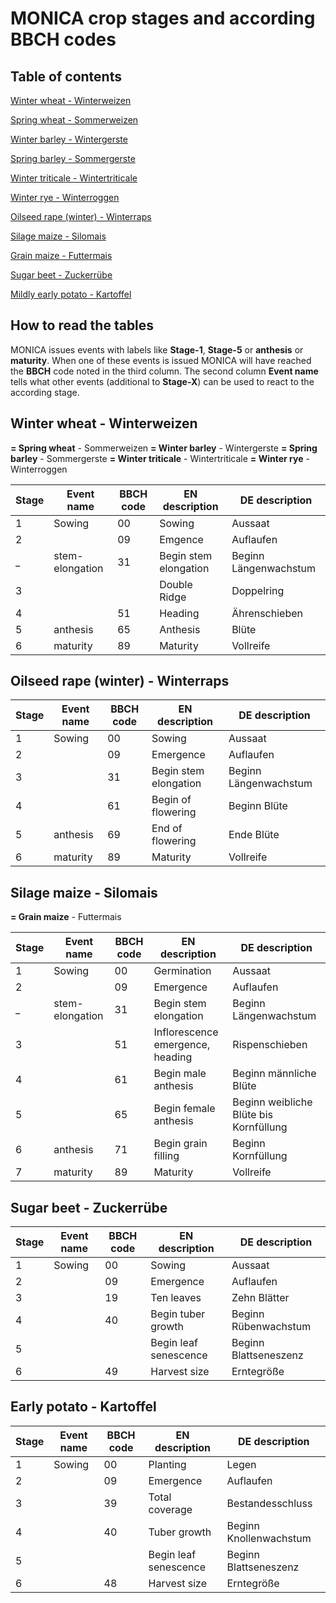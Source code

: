 # MONICA crop stages and according BBCH codes

## Table of contents
[Winter wheat - Winterweizen](#winter-wheat---winterweizen)

[Spring wheat - Sommerweizen](#winter-wheat---winterweizen)

[Winter barley - Wintergerste](#winter-wheat---winterweizen)

[Spring barley - Sommergerste](#winter-wheat---winterweizen)

[Winter triticale - Wintertriticale](#winter-wheat---winterweizen)

[Winter rye - Winterroggen](#winter-wheat---winterweizen)

[Oilseed rape (winter) - Winterraps](#oilseed-rape-winter---winterraps)

[Silage maize - Silomais](#silage-maize---silomais)

[Grain maize - Futtermais](#silage-maize---silomais)

[Sugar beet - Zuckerrübe](#sugar-beet---zuckerrübe)

[Mildly early potato - Kartoffel](#mildly-early-potato---kartoffel)

## How to read the tables

MONICA issues events with labels like **Stage-1**, **Stage-5** or **anthesis** or **maturity**. When one of these events is issued MONICA will have reached the **BBCH** code noted in the third column. The second column **Event name** tells what other events (additional to **Stage-X**) can be used to react to the according stage.

## Winter wheat - Winterweizen
**= Spring wheat** - Sommerweizen
**= Winter barley** - Wintergerste
**= Spring barley** - Sommergerste
**= Winter triticale** - Wintertriticale
**= Winter rye** - Winterroggen

Stage | Event name | BBCH code | EN description | DE description
----- | ---------- | --------- | -------------- | --------------
1 | Sowing | 00 | Sowing | Aussaat
2 | | 09 | Emgence | Auflaufen
_ | stem-elongation | 31 | Begin stem elongation | Beginn Längenwachstum
3 | | | Double Ridge | Doppelring
4 | | 51 | Heading | Ährenschieben
5 | anthesis | 65 | Anthesis | Blüte
6 | maturity | 89 | Maturity | Vollreife

## Oilseed rape (winter) - Winterraps
Stage | Event name | BBCH code | EN description | DE description
----- | ---------- | --------- | -------------- | --------------
1 | Sowing | 00 | Sowing | Aussaat
2 | | 09 | Emergence | Auflaufen
3 | | 31 | Begin stem elongation | Beginn Längenwachstum
4 | | 61 | Begin of flowering | Beginn Blüte
5 | anthesis | 69 | End of flowering | Ende Blüte
6 | maturity | 89 | Maturity | Vollreife

## Silage maize - Silomais
**= Grain maize** - Futtermais

Stage | Event name | BBCH code | EN description | DE description
----- | ---------- | --------- | -------------- | --------------
1 | Sowing | 00 | Germination | Aussaat
2 | | 09 | Emergence | Auflaufen
_ | stem-elongation | 31 | Begin stem elongation | Beginn Längenwachstum
3 | | 51 | Inflorescence emergence, heading | Rispenschieben
4 | | 61 | Begin male anthesis | Beginn männliche Blüte
5 | | 65 | Begin female anthesis | Beginn weibliche Blüte bis Kornfüllung
6 | anthesis | 71 | Begin grain filling | Beginn Kornfüllung
7 | maturity | 89 | Maturity | Vollreife

## Sugar beet - Zuckerrübe
Stage | Event name | BBCH code | EN description | DE description 
----- | ---------- | --------- | -------------- | -------------- 
1 | Sowing | 00 | Sowing | Aussaat 
2 | | 09 | Emergence | Auflaufen 
3 | | 19 | Ten leaves | Zehn Blätter 
4 | | 40 | Begin tuber growth | Beginn Rübenwachstum 
5 | | | Begin leaf senescence | Beginn Blattseneszenz 
6 | | 49 | Harvest size | Erntegröße 

## Early potato - Kartoffel
Stage | Event name | BBCH code | EN description | DE description
----- | ---------- | --------- | -------------- | --------------
1 | Sowing | 00 | Planting | Legen 
2 | | 09 | Emergence | Auflaufen 
3 | | 39 | Total coverage | Bestandesschluss 
4 | | 40 | Tuber growth | Beginn Knollenwachstum 
5 | | | Begin leaf senescence | Beginn Blattseneszenz 
6 | | 48 | Harvest size | Erntegröße 